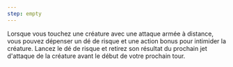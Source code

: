 ```yaml
---
step: empty
---
```

Lorsque vous touchez une créature avec une attaque armée à distance, vous pouvez dépenser un dé de risque et une action bonus pour intimider la créature. Lancez le dé de risque et retirez son résultat du prochain jet d'attaque de la créature avant le début de votre prochain tour.
